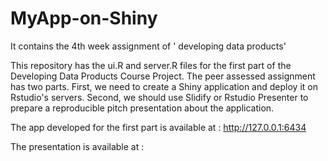 # MyApp-on-Shiny
It contains the 4th week assignment of ' developing data products'

This repository has the ui.R and server.R files for the first part of the Developing Data Products Course Project. The peer assessed assignment has two parts. First, we need to create a Shiny application and deploy it on Rstudio's servers. Second, we should use Slidify or Rstudio Presenter to prepare a reproducible pitch presentation about the application.

The app developed for the first part is available at : http://127.0.0.1:6434

The presentation is available at : 
